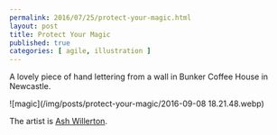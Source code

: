 ```yaml
---
permalink: 2016/07/25/protect-your-magic.html
layout: post
title: Protect Your Magic
published: true
categories: [ agile, illustration ]
---
```


A lovely piece of hand lettering from a wall in Bunker Coffee House in Newcastle.

![magic](/img/posts/protect-your-magic/2016-09-08 18.21.48.webp)

The artist is <a href="http://www.ashleywillerton.com/about/">Ash Willerton</a>.
